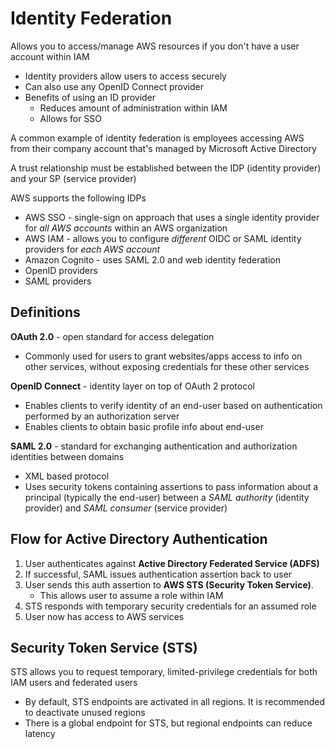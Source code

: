 # Identity Federation
Allows you to access/manage AWS resources if you don't have a user account within IAM
- Identity providers allow users to access securely
- Can also use any OpenID Connect provider
- Benefits of using an ID provider
	- Reduces amount of administration within IAM
	- Allows for SSO

A common example of identity federation is employees accessing AWS from their company account that's managed by Microsoft Active Directory

A trust relationship must be established between the IDP (identity provider) and your SP (service provider)

AWS supports the following IDPs
- AWS SSO - single-sign on approach that uses a single identity provider for _all AWS accounts_ within an AWS organization
- AWS IAM - allows you to configure _different_ OIDC or SAML identity providers for _each AWS account_
- Amazon Cognito - uses SAML 2.0 and web identity federation
- OpenID providers
- SAML providers

## Definitions

**OAuth 2.0** - open standard for access delegation
- Commonly used for users to grant websites/apps access to info on other services, without exposing credentials for these other services

**OpenID Connect** - identity layer on top of OAuth 2 protocol
- Enables clients to verify identity of an end-user based on authentication performed by an authorization server
- Enables clients to obtain basic profile info about end-user

**SAML 2.0** - standard for exchanging authentication and authorization identities between domains
- XML based protocol
- Uses security tokens containing assertions to pass information about a principal (typically the end-user) between a _SAML authority_ (identity provider) and _SAML consumer_ (service provider)

## Flow for Active Directory Authentication
1. User authenticates against **Active Directory Federated Service (ADFS)**
2. If successful, SAML issues authentication assertion back to user
3. User sends this auth assertion to **AWS STS (Security Token Service)**.
	- This allows user to assume a role within IAM
4. STS responds with temporary security credentials for an assumed role
5. User now has access to AWS services

## Security Token Service (STS)
STS allows you to request temporary, limited-privilege credentials for both IAM users and federated users
- By default, STS endpoints are activated in all regions. It is recommended to deactivate unused regions
- There is a global endpoint for STS, but regional endpoints can reduce latency
